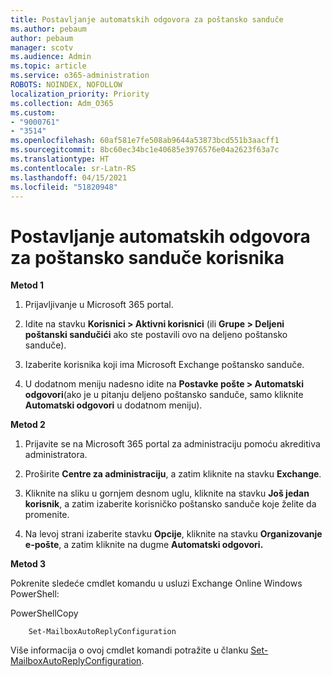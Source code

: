 ```yaml
---
title: Postavljanje automatskih odgovora za poštansko sanduče
ms.author: pebaum
author: pebaum
manager: scotv
ms.audience: Admin
ms.topic: article
ms.service: o365-administration
ROBOTS: NOINDEX, NOFOLLOW
localization_priority: Priority
ms.collection: Adm_O365
ms.custom:
- "9000761"
- "3514"
ms.openlocfilehash: 60af581e7fe508ab9644a53873bcd551b3aacff1
ms.sourcegitcommit: 8bc60ec34bc1e40685e3976576e04a2623f63a7c
ms.translationtype: HT
ms.contentlocale: sr-Latn-RS
ms.lasthandoff: 04/15/2021
ms.locfileid: "51820948"
---
```

# <a name="set-auto-replies-for-a-users-mailbox"></a>Postavljanje automatskih odgovora za poštansko sanduče korisnika

**Metod 1**

1. Prijavljivanje u Microsoft 365 portal.

2. Idite na stavku **Korisnici > Aktivni korisnici** (ili **Grupe > Deljeni poštanski sandučići** ako ste postavili ovo na deljeno poštansko sanduče).

3. Izaberite korisnika koji ima Microsoft Exchange poštansko sanduče.

4. U dodatnom meniju nadesno idite na **Postavke pošte > Automatski odgovori**(ako je u pitanju deljeno poštansko sanduče, samo kliknite **Automatski odgovori** u dodatnom meniju).

**Metod 2**

1. Prijavite se na Microsoft 365 portal za administraciju pomoću akreditiva administratora.

2. Proširite **Centre za administraciju**, a zatim kliknite na stavku **Exchange**.

3. Kliknite na sliku u gornjem desnom uglu, kliknite na stavku **Još jedan korisnik**, a zatim izaberite korisničko poštansko sanduče koje želite da promenite.

4. Na levoj strani izaberite stavku **Opcije**, kliknite na stavku **Organizovanje e-pošte**, a zatim kliknite na dugme **Automatski odgovori.**

**Metod 3**

Pokrenite sledeće cmdlet komandu u usluzi Exchange Online Windows PowerShell:

PowerShellCopy

```
    Set-MailboxAutoReplyConfiguration
```

Više informacija o ovoj cmdlet komandi potražite u članku [Set-MailboxAutoReplyConfiguration](https://docs.microsoft.com/powershell/module/exchange/mailboxes/set-mailboxautoreplyconfiguration).
